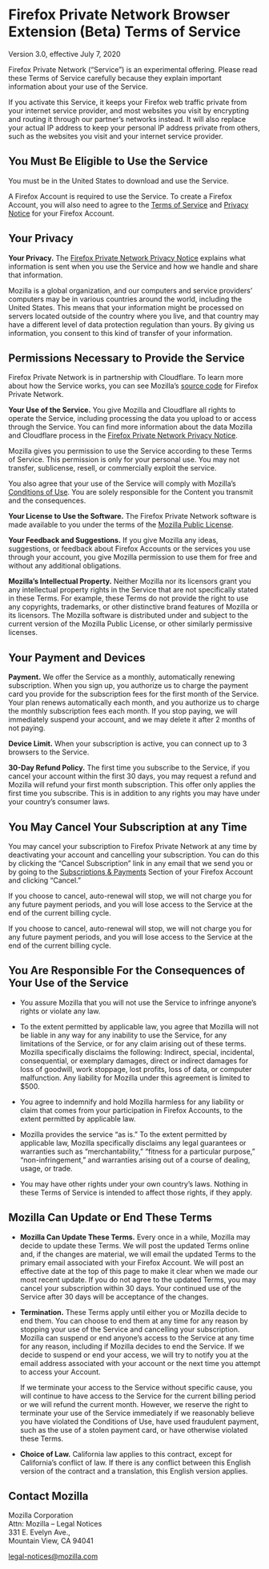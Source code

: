 # Firefox Private Network Browser Extension (Beta) Terms of Service

Version 3.0, effective July 7, 2020

Firefox Private Network (“Service”) is an experimental offering. Please read these Terms of Service carefully because they explain important information about your use of the Service.

If you activate this Service, it keeps your Firefox web traffic private from your internet service provider, and most websites you visit by encrypting and routing it through our partner’s networks instead. It will also replace your actual IP address to keep your personal IP address private from others, such as the websites you visit and your internet service provider.

## You Must Be Eligible to Use the Service

You must be in the United States to download and use the Service.

A Firefox Account is required to use the Service. To create a Firefox Account, you will also need to agree to the [Terms of Service](https://www.mozilla.org/about/legal/terms/services/) and [Privacy Notice](https://www.mozilla.org/privacy/firefox/) for your Firefox Account.

## Your Privacy

__Your Privacy.__ The [Firefox Private Network Privacy Notice](https://www.mozilla.org/privacy/firefox-private-network/) explains what information is sent when you use the Service and how we handle and share that information.

Mozilla is a global organization, and our computers and service providers’ computers may be in various countries around the world, including the United States. This means that your information might be processed on servers located outside of the country where you live, and that country may have a different level of data protection regulation than yours. By giving us information, you consent to this kind of transfer of your information.

## Permissions Necessary to Provide the Service

Firefox Private Network is in partnership with Cloudflare. To learn more about how the Service works, you can see Mozilla’s [source code](https://github.com/mozilla/secure-proxy) for Firefox Private Network.

__Your Use of the Service.__ You give Mozilla and Cloudflare all rights to operate the Service, including processing the data you upload to or access through the Service. You can find more information about the data Mozilla and Cloudflare process in the [Firefox Private Network Privacy Notice](https://www.mozilla.org/privacy/firefox-private-network/).

Mozilla gives you permission to use the Service according to these Terms of Service. This permission is only for your personal use. You may not transfer, sublicense, resell, or commercially exploit the service.  

You also agree that your use of the Service will comply with Mozilla’s [Conditions of Use](https://www.mozilla.org/about/legal/acceptable-use/). You are solely responsible for the Content you transmit and the consequences.

__Your License to Use the Software.__ The Firefox Private Network software is made available to you under the terms of the [Mozilla Public License](http://www.mozilla.org/MPL/).

__Your Feedback and Suggestions.__ If you give Mozilla any ideas, suggestions, or feedback about Firefox Accounts or the services you use through your account, you give Mozilla permission to use them for free and without any additional obligations.

__Mozilla’s Intellectual Property.__ Neither Mozilla nor its licensors grant you any intellectual property rights in the Service that are not specifically stated in these Terms. For example, these Terms do not provide the right to use any copyrights, trademarks, or other distinctive brand features of Mozilla or its licensors. The Mozilla software is distributed under and subject to the current version of the Mozilla Public License, or other similarly permissive licenses.

## Your Payment and Devices

__Payment.__ We offer the Service as a monthly, automatically renewing subscription. When you sign up, you authorize us to charge the payment card you provide for the subscription fees for the first month of the Service. Your plan renews automatically each month, and you authorize us to charge the monthly subscription fees each month. If you stop paying, we will immediately suspend your account, and we may delete it after 2 months of not paying.

__Device Limit.__ When your subscription is active, you can connect up to 3 browsers to the Service.

__30-Day Refund Policy.__ The first time you subscribe to the Service, if you cancel your account within the first 30 days, you may request a refund and Mozilla will refund your first month subscription. This offer only applies the first time you subscribe. This is in addition to any rights you may have under your country’s consumer laws.

## You May Cancel Your Subscription at any Time

You may cancel your subscription to Firefox Private Network at any time by deactivating your account and cancelling your subscription. You can do this by clicking the “Cancel Subscription” link in any email that we send you or by going to the [Subscriptions & Payments](https://subscriptions.firefox.com) Section of your Firefox Account and clicking “Cancel.”

If you choose to cancel, auto-renewal will stop, we will not charge you for any future payment periods, and you will lose access to the Service at the end of the current billing cycle.

If you choose to cancel, auto-renewal will stop, we will not charge you for any future payment periods, and you will lose access to the Service at the end of the current billing cycle.

## You Are Responsible For the Consequences of Your Use of the Service

* You assure Mozilla that you will not use the Service to infringe anyone’s rights or violate any law.

* To the extent permitted by applicable law, you agree that Mozilla will not be liable in any way for any inability to use the Service, for any limitations of the Service, or for any claim arising out of these terms. Mozilla specifically disclaims the following: Indirect, special, incidental, consequential, or exemplary damages, direct or indirect damages for loss of goodwill, work stoppage, lost profits, loss of data, or computer malfunction. Any liability for Mozilla under this agreement is limited to $500.

* You agree to indemnify and hold Mozilla harmless for any liability or claim that comes from your participation in Firefox Accounts, to the extent permitted by applicable law.

* Mozilla provides the service “as is.” To the extent permitted by applicable law, Mozilla specifically disclaims any legal guarantees or warranties such as “merchantability,” “fitness for a particular purpose,” “non-infringement,” and warranties arising out of a course of dealing, usage, or trade.

* You may have other rights under your own country’s laws. Nothing in these Terms of Service is intended to affect those rights, if they apply.

## Mozilla Can Update or End These Terms

* __Mozilla Can Update These Terms.__ Every once in a while, Mozilla may decide to update these Terms. We will post the updated Terms online and, if the changes are material, we will email the updated Terms to the primary email associated with your Firefox Account. We will post an effective date at the top of this page to make it clear when we made our most recent update. If you do not agree to the updated Terms, you may  cancel your subscription within 30 days. Your continued use of the Service after 30 days will be acceptance of the changes.

* __Termination.__ These Terms apply until either you or Mozilla decide to end them. You can choose to end them at any time for any reason by stopping your use of the Service and cancelling your subscription. Mozilla can suspend or end anyone’s access to the Service at any time for any reason, including if Mozilla decides to end the Service. If we decide to suspend or end your access, we will try to notify you at the email address associated with your account or the next time you attempt to access your Account.

  If we terminate your access to the Service without specific cause, you will continue to have access to the Service for the current billing period or we will refund the current month. However, we reserve the right to terminate your use of the Service immediately if we reasonably believe you have violated the Conditions of Use, have used fraudulent payment, such as the use of a stolen payment card, or have otherwise violated these Terms.

* __Choice of Law.__ California law applies to this contract, except for California’s conflict of law. If there is any conflict between this English version of the contract and a translation, this English version applies.

## Contact Mozilla

Mozilla Corporation  
Attn: Mozilla – Legal Notices  
331 E. Evelyn Ave.,  
Mountain View, CA 94041  

legal-notices@mozilla.com
